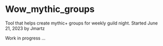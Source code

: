 # Wow_mythic_groups
Tool that helps create mythic+ groups for weekly guild night.
Started June 21, 2023 by Jmartz

Work in progress ...
